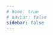 ```yaml
---
# home: true
# navbar: false
sidebar: false
---
```


<n-message-provider placement="top">
<HomePage/>
</n-message-provider>